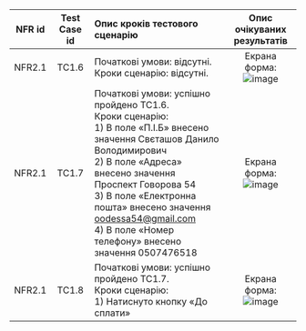 |NFR id|Test Case id|Опис кроків тестового сценарію|Опис очікуваних результатів|
|:-:|:-:|:-|:-:|
|NFR2.1|TC1.6|Початкові умови: відсутні. <br> Кроки сценарію: відсутні.|Екрана форма: <br>![image](https://user-images.githubusercontent.com/79439962/203650341-3b5a5c94-ca38-48f3-b4c4-80bb3f7d0263.png)
|NFR2.1|TC1.7|Початкові умови: успішно пройдено TC1.6. <br> Кроки сценарію: <br> 1) В поле «П.І.Б» внесено значення Свєташов Данило Володимирович <br> 2) В поле «Адреса» внесено значення Проспект Говорова 54 <br> 3) В поле «Електронна пошта» внесено значення oodessa54@gmail.com <br> 4) В поле «Номер телефону» внесено значення 0507476518|Екрана форма: ![image](https://user-images.githubusercontent.com/79439962/203652147-670c88ac-f254-4805-8f72-179b8b2efabf.png)
|NFR2.1|TC1.8|Початкові умови: успішно пройдено TC1.7. <br> Кроки сценарію: <br> 1) Натиснуто кнопку «До сплати»|Екрана форма: <br>![image](https://user-images.githubusercontent.com/79439962/203653078-b0b7acff-ce19-41ae-a2f6-8575df82cae7.png)
